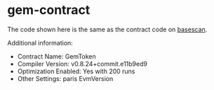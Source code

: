 # gem-contract

The code shown here is the same as the contract code on [basescan](https://basescan.org/address/0xc9E0DC5b3a89c1D55760CBEe2b5973957Fb9cA11#code).

Additional information:
- Contract Name: GemToken
- Compiler Version: v0.8.24+commit.e11b9ed9
- Optimization Enabled: Yes with 200 runs
- Other Settings: paris EvmVersion
